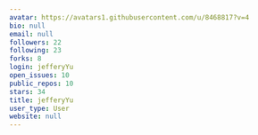 ```yaml
---
avatar: https://avatars1.githubusercontent.com/u/8468817?v=4
bio: null
email: null
followers: 22
following: 23
forks: 8
login: jefferyYu
open_issues: 10
public_repos: 10
stars: 34
title: jefferyYu
user_type: User
website: null
---
```

